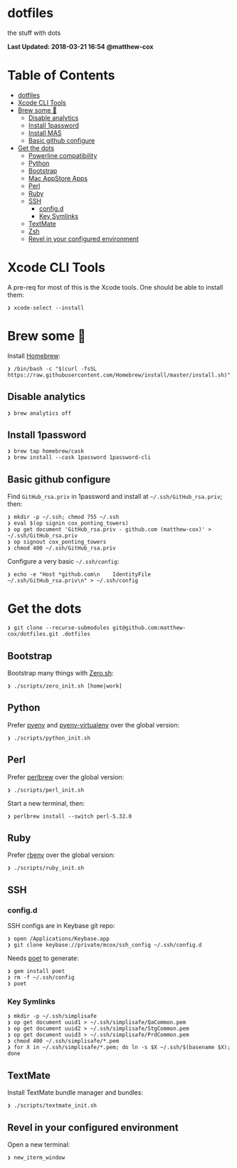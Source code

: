 # dotfiles

the stuff with dots

**Last Updated: 2018-03-21 16:54 @matthew-cox**

Table of Contents
=================
  * [dotfiles](#dotfiles)
  * [Xcode CLI Tools](#xcode-cli-tools)
  * [Brew some 🍻](#brew-some-)
    * [Disable analytics](#disable-analytics)
    * [Install 1password](#install-1password)
    * [Install MAS](#install-mas)
    * [Basic github configure](#basic-github-configure)
  * [Get the dots](#get-the-dots)
    * [Powerline compatibility](#powerline-compatibility)
    * [Python](#python)
    * [Bootstrap](#bootstrap)
    * [Mac AppStore Apps](#mac-appstore-apps)
    * [Perl](#perl)
    * [Ruby](#ruby)
    * [SSH](#ssh)
      * [config.d](#configd)
      * [Key Symlinks](#key-symlinks)
    * [TextMate](#textmate)
    * [Zsh](#zsh)
    * [Revel in your configured environment](#revel-in-your-configured-environment)

# Xcode CLI Tools

A pre-req for most of this is the Xcode tools. One should be able to install them:

    ❯ xcode-select --install

# Brew some 🍻

Install [Homebrew](https://brew.sh):

    ❯ /bin/bash -c "$(curl -fsSL https://raw.githubusercontent.com/Homebrew/install/master/install.sh)"

## Disable analytics

    ❯ brew analytics off

## Install 1password

    ❯ brew tap homebrew/cask
    ❯ brew install --cask 1password 1password-cli

## Basic github configure

Find `GitHub_rsa.priv` in 1password and install at `~/.ssh/GitHub_rsa.priv`; then:

    ❯ mkdir -p ~/.ssh; chmod 755 ~/.ssh
    ❯ eval $(op signin cox_ponting_towers)
    ❯ op get document 'GitHub_rsa.priv - github.com (matthew-cox)' > ~/.ssh/GitHub_rsa.priv
    ❯ op signout cox_ponting_towers
    ❯ chmod 400 ~/.ssh/GitHub_rsa.priv

Configure a very basic `~/.ssh/config`:

    ❯ echo -e "Host *github.com\n    IdentityFile ~/.ssh/GitHub_rsa.priv\n" > ~/.ssh/config

# Get the dots

    ❯ git clone --recurse-submodules git@github.com:matthew-cox/dotfiles.git .dotfiles

## Bootstrap

Bootstrap many things with [Zero.sh](https://github.com/msanders/zero.sh):

    ❯ ./scripts/zero_init.sh [home|work]

## Python

Prefer [pyenv](https://github.com/pyenv/pyenv) and [pyenv-virtualenv](https://github.com/pyenv/pyenv-virtualenv) over the global version:

    ❯ ./scripts/python_init.sh

## Perl

Prefer [perlbrew](https://github.com/gugod/App-perlbrew) over the global version:

    ❯ ./scripts/perl_init.sh

Start a new terminal, then:

    ❯ perlbrew install --switch perl-5.32.0

## Ruby

Prefer [rbenv](https://github.com/rbenv/rbenv) over the global version:

    ❯ ./scripts/ruby_init.sh

## SSH

### config.d

SSH configs are in Keybase git repo:

    ❯ open /Applications/Keybase.app
    ❯ git clone keybase://private/mcox/ssh_config ~/.ssh/config.d

Needs [poet](https://github.com/awendt/poet) to generate:

    ❯ gem install poet
    ❯ rm -f ~/.ssh/config
    ❯ poet

### Key Symlinks

    ❯ mkdir -p ~/.ssh/simplisafe
    ❯ op get document uuid1 > ~/.ssh/simplisafe/QaCommon.pem
    ❯ op get document uuid2 > ~/.ssh/simplisafe/StgCommon.pem
    ❯ op get document uuid3 > ~/.ssh/simplisafe/PrdCommon.pem
    ❯ chmod 400 ~/.ssh/simplisafe/*.pem
    ❯ for X in ~/.ssh/simplisafe/*.pem; do ln -s $X ~/.ssh/$(basename $X); done

## TextMate

Install TextMate bundle manager and bundles:

    ❯ ./scripts/textmate_init.sh

## Revel in your configured environment

Open a new terminal:

    ❯ new_iterm_window

